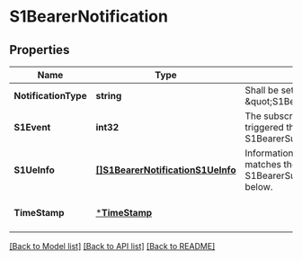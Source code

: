 # S1BearerNotification

## Properties
Name | Type | Description | Notes
------------ | ------------- | ------------- | -------------
**NotificationType** | **string** | Shall be set to \&quot;S1BearerNotification\&quot;. | [default to null]
**S1Event** | **int32** | The subscribed event that triggered this notification in S1BearerSubscription. | [default to null]
**S1UeInfo** | [**[]S1BearerNotificationS1UeInfo**](S1BearerNotification_s1UeInfo.md) | Information on specific UE that matches the criteria in S1BearerSubscription as defined below. | [default to null]
**TimeStamp** | [***TimeStamp**](TimeStamp.md) |  | [optional] [default to null]

[[Back to Model list]](../README.md#documentation-for-models) [[Back to API list]](../README.md#documentation-for-api-endpoints) [[Back to README]](../README.md)


